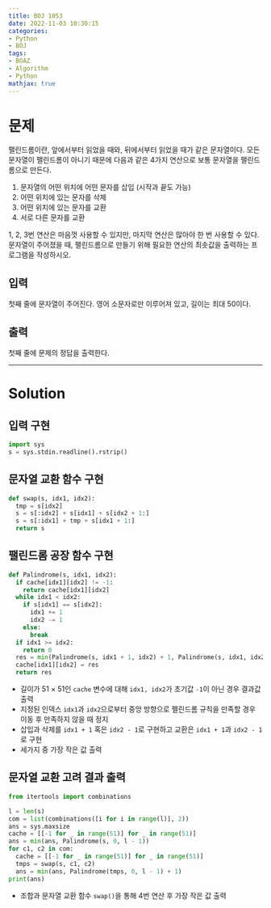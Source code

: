 ```yaml
---
title: BOJ 1053
date: 2022-11-03 10:30:15
categories:
- Python
- BOJ
tags:
- BOAZ
- Algorithm
- Python
mathjax: true
---
```

# 문제

팰린드롬이란, 앞에서부터 읽었을 때와, 뒤에서부터 읽었을 때가 같은 문자열이다.
모든 문자열이 팰린드롬이 아니기 때문에 다음과 같은 4가지 연산으로 보통 문자열을 팰린드롬으로 만든다.

1. 문자열의 어떤 위치에 어떤 문자를 삽입 (시작과 끝도 가능)
2. 어떤 위치에 있는 문자를 삭제
3. 어떤 위치에 있는 문자를 교환
4. 서로 다른 문자를 교환

1, 2, 3번 연산은 마음껏 사용할 수 있지만, 마지막 연산은 많아야 한 번 사용할 수 있다.
문자열이 주어졌을 때, 팰린드롬으로 만들기 위해 필요한 연산의 최솟값을 출력하는 프로그램을 작성하시오.

## 입력

첫째 줄에 문자열이 주어진다. 영어 소문자로만 이루어져 있고, 길이는 최대 50이다.

## 출력

첫째 줄에 문제의 정답을 출력한다.

<!-- More -->

***

# Solution

## 입력 구현

~~~python
import sys
s = sys.stdin.readline().rstrip()
~~~

## 문자열 교환 함수 구현

~~~python
def swap(s, idx1, idx2):
  tmp = s[idx2]
  s = s[:idx2] + s[idx1] + s[idx2 + 1:]
  s = s[:idx1] + tmp + s[idx1 + 1:]
  return s
~~~

## 팰린드롬 공장 함수 구현

~~~python
def Palindrome(s, idx1, idx2):
  if cache[idx1][idx2] != -1:
    return cache[idx1][idx2]
  while idx1 < idx2:
    if s[idx1] == s[idx2]:
      idx1 += 1
      idx2 -= 1
    else:
      break
  if idx1 >= idx2:
    return 0
  res = min(Palindrome(s, idx1 + 1, idx2) + 1, Palindrome(s, idx1, idx2 - 1) + 1, Palindrome(s, idx1 + 1, idx2 - 1) + 1)
  cache[idx1][idx2] = res
  return res
~~~

+ 길이가 51 $\times$ 51인 `cache` 변수에 대해 `idx1, idx2`가 초기값 `-1`이 아닌 경우 결과값 출력
+ 지정된 인덱스 `idx1`과 `idx2`으로부터 중앙 방향으로 펠린드롬 규칙을 만족할 경우 이동 후 만족하지 않을 때 정지
+ 삽입과 삭제를 `idx1 + 1` 혹은 `idx2 - 1`로 구현하고 교환은 `idx1 + 1`과 `idx2 - 1`로 구현
+ 세가지 중 가장 작은 값 출력

## 문자열 교환 고려 결과 출력

~~~python
from itertools import combinations

l = len(s)
com = list(combinations([i for i in range(l)], 2))
ans = sys.maxsize
cache = [[-1 for _ in range(51)] for _ in range(51)]
ans = min(ans, Palindrome(s, 0, l - 1))
for c1, c2 in com:
  cache = [[-1 for _ in range(51)] for _ in range(51)]
  tmps = swap(s, c1, c2)
  ans = min(ans, Palindrome(tmps, 0, l - 1) + 1)
print(ans)
~~~

+ 조합과 문자열 교환 함수 `swap()`을 통해 4번 연산 후 가장 작은 값 출력